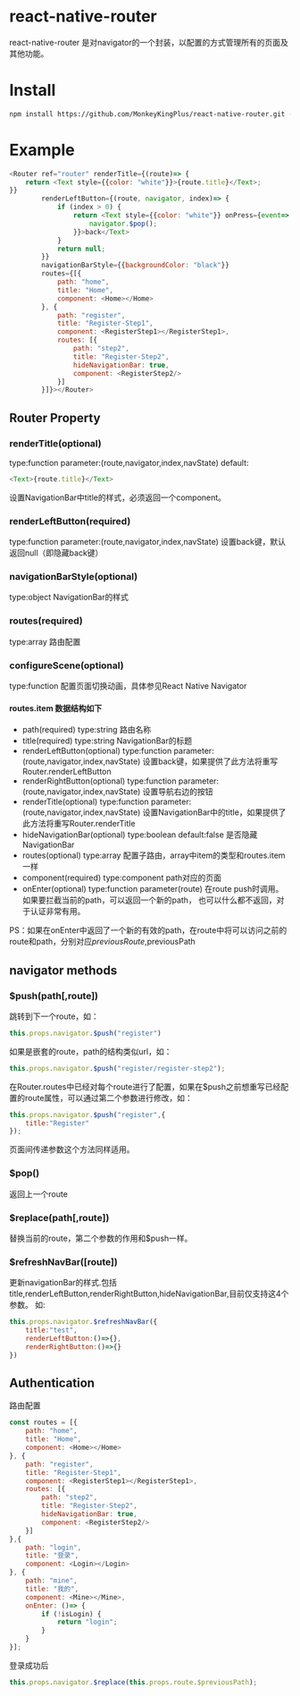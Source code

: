 # react-native-router
react-native-router 是对navigator的一个封装，以配置的方式管理所有的页面及其他功能。

# Install
```bash
npm install https://github.com/MonkeyKingPlus/react-native-router.git --save
```

# Example
```javascript
<Router ref="router" renderTitle={(route)=> {
    return <Text style={{color: "white"}}>{route.title}</Text>;
}}
        renderLeftButton={(route, navigator, index)=> {
            if (index > 0) {
                return <Text style={{color: "white"}} onPress={event=> {
                    navigator.$pop();
                }}>back</Text>
            }
            return null;
        }}
        navigationBarStyle={{backgroundColor: "black"}}
        routes={[{
            path: "home",
            title: "Home",
            component: <Home></Home>
        }, {
            path: "register",
            title: "Register-Step1",
            component: <RegisterStep1></RegisterStep1>,
            routes: [{
                path: "step2",
                title: "Register-Step2",
                hideNavigationBar: true,
                component: <RegisterStep2/>
            }]
        }]}></Router>
```

## Router Property

### renderTitle(optional)
type:function
parameter:(route,navigator,index,navState)
default:
```javascript
<Text>{route.title}</Text>
```
设置NavigationBar中title的样式，必须返回一个component。

### renderLeftButton(required)
type:function
parameter:(route,navigator,index,navState)
设置back键，默认返回null（即隐藏back键）

### navigationBarStyle(optional)
type:object
NavigationBar的样式

### routes(required)
type:array
路由配置

### configureScene(optional)
type:function
配置页面切换动画，具体参见React Native Navigator

#### routes.item 数据结构如下

* path(required)
type:string
路由名称
* title(required)
type:string
NavigationBar的标题
* renderLeftButton(optional)
type:function
parameter:(route,navigator,index,navState)
设置back键，如果提供了此方法将重写Router.renderLeftButton
* renderRightButton(optional)
type:function
parameter:(route,navigator,index,navState)
设置导航右边的按钮
* renderTitle(optional)
type:function
parameter:(route,navigator,index,navState)
设置NavigationBar中的title，如果提供了此方法将重写Router.renderTitle
* hideNavigationBar(optional)
type:boolean
default:false
是否隐藏NavigationBar
* routes(optional)
type:array
配置子路由，array中item的类型和routes.item一样
* component(required)
type:component
path对应的页面
* onEnter(optional) type:function parameter(route) 在route push时调用。如果要拦截当前的path，可以返回一个新的path，
也可以什么都不返回，对于认证非常有用。

PS：如果在onEnter中返回了一个新的有效的path，在route中将可以访问之前的route和path，分别对应$previousRoute,$previousPath

## navigator methods
### $push(path[,route])
跳转到下一个route，如：
```javascript
this.props.navigator.$push("register")
```
如果是嵌套的route，path的结构类似url，如：
```javascript
this.props.navigator.$push("register/register-step2");
```
在Router.routes中已经对每个route进行了配置，如果在$push之前想重写已经配置的route属性，可以通过第二个参数进行修改，如：
```javascript
this.props.navigator.$push("register",{
	title:"Register"
});
```
页面间传递参数这个方法同样适用。
### $pop()
返回上一个route
### $replace(path[,route])
替换当前的route，第二个参数的作用和$push一样。
### $refreshNavBar([route])
更新navigationBar的样式.包括title,renderLeftButton,renderRightButton,hideNavigationBar,目前仅支持这4个参数。
如:
```javascript
this.props.navigator.$refreshNavBar({
    title:"test",
    renderLeftButton:()=>{},
    renderRightButton:()=>{}
})
```

## Authentication
路由配置
```javascript
const routes = [{
	path: "home",
	title: "Home",
	component: <Home></Home>
}, {
	path: "register",
	title: "Register-Step1",
	component: <RegisterStep1></RegisterStep1>,
	routes: [{
		path: "step2",
		title: "Register-Step2",
		hideNavigationBar: true,
		component: <RegisterStep2/>
	}]
},{
	path: "login",
	title: "登录",
	component: <Login></Login>
}, {
	path: "mine",
	title: "我的",
	component: <Mine></Mine>,
	onEnter: ()=> {
		if (!isLogin) {
			return "login";
		}
	}
}];
```
登录成功后
```javascript
this.props.navigator.$replace(this.props.route.$previousPath);
```


